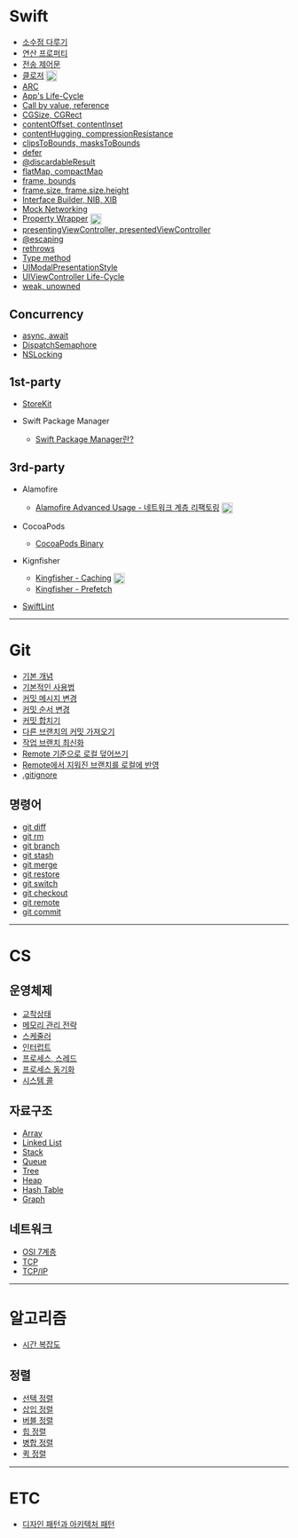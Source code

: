 #  Swift
- [소수점 다루기](Swift/%EC%86%8C%EC%88%98%EC%A0%90-%EB%8B%A4%EB%A3%A8%EA%B8%B0.md)
- [연산 프로퍼티](Swift/computed-properties.md)
- [전송 제어문](Swift/control-transfer-statements.md)
- [클로저](https://fromdave.medium.com/closure-5884c4652479) <img src="https://user-images.githubusercontent.com/61190690/167519208-27bbbfbe-700f-49d3-a517-579cca72817b.png" width="20" align="center">
- [ARC](Swift/arc.md)
- [App's Life-Cycle](Swift/app-life-cycle.md)
- [Call by value, reference](Swift/call-by-value.md)
- [CGSize, CGRect](Swift/cgsize-cgrect.md)
- [contentOffset, contentInset](Swift/content-offset%2C%20content-inset.md)
- [contentHugging, compressionResistance](Swift/contentHugging%2C%20compressionResistance.md)
- [clipsToBounds, masksToBounds](Swift/clips-to-bounds%2C%20masks-to-bounds.md)
- [defer](Swift/defer.md)
- [@discardableResult](Swift/discardable-result.md)
- [flatMap, compactMap](Swift/flat-map%2C%20compact-map.md)
- [frame, bounds](Swift/frame%2C%20bounds.md)
- [frame.size, frame.size.height](Swift/frame-size-height%2C%20frame-height.md)
- [Interface Builder, NIB, XIB](Swift/interface-builder-nib-xib.md)
- [Mock Networking](Swift/Test/mock-networking.md)
- [Property Wrapper](https://fromdave.medium.com/property-wrapper-86a9eeb4c7) <img src="https://user-images.githubusercontent.com/61190690/167519208-27bbbfbe-700f-49d3-a517-579cca72817b.png" width="20" align="center"> 
- [presentingViewController, presentedViewController](Swift/presenting%2C%20presented.md)
- [@escaping](Swift/escaping-closure.md)
- [rethrows](Swift/rethrows.md)
- [Type method](Swift/type-method.md)
- [UIModalPresentationStyle](Swift/uimodalpresentationstyle.md)
- [UIViewController Life-Cycle](Swift/uiviewcontroller-life-cycle.md)
- [weak, unowned](Swift/weak-unowned-reference.md)

## Concurrency
- [async, await](Swift/Concurrency/concurrency.md)
- [DispatchSemaphore](Swift/Concurrency/dispatch-semaphore.md)
- [NSLocking](Swift/Concurrency/nslocking.md)

## 1st-party

- [StoreKit](./Swift/1st-party/StoreKit/storekit.md)

- Swift Package Manager

    - [Swift Package Manager란?](./Swift/1st-party/SPM/spm.md)

## 3rd-party

- Alamofire

    - [Alamofire Advanced Usage - 네트워크 계층 리팩토링](https://fromdave.medium.com/alamofire-%ED%99%9C%EC%9A%A9%EA%B8%B0-8bf5274fbaf) <img src="https://user-images.githubusercontent.com/61190690/167519208-27bbbfbe-700f-49d3-a517-579cca72817b.png" width="20" align="center"> 

- CocoaPods

    - [CocoaPods Binary](./Swift/3rd-party/cocoapods-binary.md)

- Kignfisher

    - [Kingfisher - Caching](https://fromdave.medium.com/kingfisher-1-%EC%BA%90%EC%8B%B1-c45a54505d22) <img src="https://user-images.githubusercontent.com/61190690/167519208-27bbbfbe-700f-49d3-a517-579cca72817b.png" width="20" align="center"> 
    - [Kingfisher - Prefetch](Swift/3rd-party/kingfisher-prefetch.md)

- [SwiftLint](Swift/3rd-party/swiftlint.md)
---
# Git
- [기본 개념](./Git/git.md)
- [기본적인 사용법](./Git/%EA%B8%B0%EB%B3%B8%EC%A0%81%EC%9D%B8_%EC%82%AC%EC%9A%A9%EB%B2%95.md)
- [커밋 메시지 변경](./Git/%EC%BB%A4%EB%B0%8B%20_%EB%A9%94%EC%8B%9C%EC%A7%80_%EB%B3%80%EA%B2%BD.md)
- [커밋 순서 변경](./Git/%EC%BB%A4%EB%B0%8B_%EC%88%9C%EC%84%9C_%EB%B3%80%EA%B2%BD.md)
- [커밋 합치기](./Git/%EC%BB%A4%EB%B0%8B_%ED%95%A9%EC%B9%98%EA%B8%B0.md)
- [다른 브랜치의 커밋 가져오기](./Git/%EB%8B%A4%EB%A5%B8_%EB%B8%8C%EB%9E%9C%EC%B9%98%EC%9D%98_%EC%BB%A4%EB%B0%8B_%EA%B0%80%EC%A0%B8%EC%98%A4%EA%B8%B0.md)
- [작업 브랜치 최신화](./Git/%EC%9E%91%EC%97%85_%EB%B8%8C%EB%9E%9C%EC%B9%98_%EC%B5%9C%EC%8B%A0%ED%99%94.md)
- [Remote 기준으로 로컬 덮어쓰기](./Git/Remote_%EA%B8%B0%EC%A4%80%EC%9C%BC%EB%A1%9C_%EB%8D%AE%EC%96%B4%EC%93%B0%EA%B8%B0.md)
- [Remote에서 지워진 브랜치를 로컬에 반영](./Git/Remote%EC%97%90%EC%84%9C_%EC%A7%80%EC%9B%8C%EC%A7%84_%EB%B8%8C%EB%9E%9C%EC%B9%98_%EB%B0%98%EC%98%81.md)
- [.gitignore](./Git/gitignore.md)

## 명령어
- [git diff](./Git/git-diff.md)
- [git rm](./Git/git-rm.md)
- [git branch](./Git/git-branch.md)
- [git stash](./Git/git-stash.md)
- [git merge](./Git/git-merge.md)
- [git restore](./Git/git-restore.md)
- [git switch](./Git/git-switch.md)
- [git checkout](./Git/git-checkout.md)
- [git remote](./Git/git-remote.md)
- [git commit](./Git/git-commit.md)
---
# CS

## 운영체제
- [교착상태](OS/deadlock.md)
- [메모리 관리 전략](OS/memory-management-strategy.md)
- [스케줄러](OS/scheduler.md)
- [인터럽트](OS/interrupt.md)
- [프로세스, 스레드](OS/process-thread.md)
- [프로세스 동기화](OS/process-synchronization.md)
- [시스템 콜](OS/system-call.md)

## 자료구조
- [Array](./Data%20Structure/array.md)
- [Linked List](./Data%20Structure/linked-list.md)
- [Stack](./Data%20Structure/stack.md)
- [Queue](./Data%20Structure/queue.md)
- [Tree](./Data%20Structure/tree.md)
- [Heap](./Data%20Structure/heap.md)
- [Hash Table](./Data%20Structure/hash-table.md)
- [Graph](./Data%20Structure/graph.md)

## 네트워크
- [OSI 7계층](./Network/osi-7-layer.md)
- [TCP](./Network/tcp.md)
- [TCP/IP](./Network/tcp-ip.md)
---
# 알고리즘
- [시간 복잡도](Algorithm/time-complexity.md)

## 정렬
- [선택 정렬](Algorithm/Sort/selection-sort.md)
- [삽입 정렬](Algorithm/Sort/insertion-sort.md)
- [버블 정렬](Algorithm/Sort/bubble-sort.md)
- [힙 정렬](Algorithm/Sort/heap-sort.md)
- [병합 정렬](Algorithm/Sort/merge-sort.md)
- [퀵 정렬](Algorithm/Sort/quick-sort.md)
---
# ETC
- [디자인 패턴과 아키텍처 패턴](./ETC/design-architecture-pattern.md)
